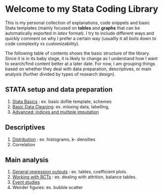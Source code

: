# Welcome to my Stata Coding Library

This is my personal collection of explanations, code snippets and basic Stata templates (mainly focused on **tables** and **graphs** that can be automatically exported in *latex* format). I try to include different ways and quickly comment on why I prefer a certain way (usuallly it all boils down to code complexity vs customizability). 

The following table of contents shows the basic structure of the library. Since it is in its baby stage, it is likely to change as I understand how I want to search/find content better at a later date. For now, I am grouping things based on whether they deal with data preparation, descriptives, or main analysis (further divided by types of research design).

## STATA setup and data preparation

1. [Stata Basics](./content/stata_basics.md) : ex. basic dofile template, schemes
2. [Basic Data Cleaning](./content/data_cleaning.md): ex. missing data, labelling,
3. [Advanced: indices and multiple imputation]()

## Descriptives

1. [Distribution](./content/distribution.ipynb) : ex. histograms, k- densities
2. Correlation

## Main analysis

1. [General regression outputs](./content/regression.md) : ex. tables, coefficient plots.
2. [Working with RCTs](./content/rct.md) : ex. dealing with attrition, balance tables.
3. [Event studies](./content/event_study.ipynb)
4. Weirder figures: ex. bubble scatter
